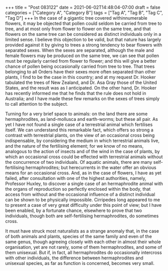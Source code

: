 +++
title = "Post 083122"
date = 2021-06-02T14:48:04-07:00
draft = false
categories = ["Category A", "Category B"]
tags = ["Tag A", "Tag B", "Tag C", "Tag D"]
+++
In the case of a gigantic tree covered withinnumerable flowers, it may be objected that pollen could seldom be carried from tree to tree, and at most only from flower to flower on the same tree, and that flowers on the same tree can be considered as distinct individuals only in a limited sense. I believe this objection to be valid, but that nature has largely provided against it by giving to trees a strong tendency to bear flowers with separated sexes. When the sexes are separated, although the male and female flowers may be produced on the same tree, we can see that pollen must be regularly carried from flower to flower; and this will give a better chance of pollen being occasionally carried from tree to tree. That trees belonging to all Orders have their sexes more often separated than other plants, I find to be the case in this country; and at my request Dr. Hooker tabulated the trees of New Zealand, and Dr. Asa Gray those of the United States, and the result was as I anticipated. On the other hand, Dr. Hooker has recently informed me that he finds that the rule does not hold in Australia; and I have made these few remarks on the sexes of trees simply to call attention to the subject.

Turning for a very brief space to animals: on the land there are some hermaphrodites, as land-mollusca and earth-worms; but these all pair. As yet I have not found a single case of a terrestrial animal which fertilises itself. We can understand this remarkable fact, which offers so strong a contrast with terrestrial plants, on the view of an occasional cross being indispensable, by considering the medium in which terrestrial animals live, and the nature of the fertilising element; for we know of no means, analogous to the action of insects and of the wind in the case of plants, by which an occasional cross could be effected with terrestrial animals without the concurrence of two individuals. Of aquatic animals, there are many self-fertilising hermaphrodites; but herecurrents in the water offer an obvious means for an occasional cross. And, as in the case of flowers, I have as yet failed, after consultation with one of the highest authorities, namely, Professor Huxley, to discover a single case of an hermaphrodite animal with the organs of reproduction so perfectly enclosed within the body, that access from without and the occasional influence of a distinct individual can be shown to be physically impossible. Cirripedes long appeared to me to present a case of very great difficulty under this point of view; but I have been enabled, by a fortunate chance, elsewhere to prove that two individuals, though both are self-fertilising hermaphrodites, do sometimes cross.

It must have struck most naturalists as a strange anomaly that, in the case of both animals and plants, species of the same family and even of the same genus, though agreeing closely with each other in almost their whole organisation, yet are not rarely, some of them hermaphrodites, and some of them unisexual. But if, in fact, all hermaphrodites do occasionally intercross with other individuals, the difference between hermaphrodites and unisexual species, as far as function is concerned, becomes very small.
